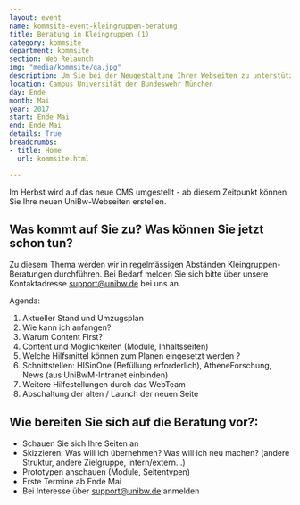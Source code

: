 ```yaml
---
layout: event
name: kommsite-event-kleingruppen-beratung
title: Beratung in Kleingruppen (1)
category: kommsite
department: kommsite
section: Web Relaunch
img: "media/kommsite/qa.jpg"
description: Um Sie bei der Neugestaltung Ihrer Webseiten zu unterstützen, bieten wir Kleingruppen-Beratungen an
location: Campus Universität der Bundeswehr München
day: Ende
month: Mai
year: 2017
start: Ende Mai
end: Ende Mai
details: True
breadcrumbs:
- title: Home
  url: kommsite.html

---
```


Im Herbst wird auf das neue CMS umgestellt - ab diesem Zeitpunkt können Sie Ihre neuen UniBw-Webseiten erstellen.

## Was kommt auf Sie zu? Was können Sie jetzt schon tun? 

Zu diesem Thema werden wir in regelmässigen Abständen Kleingruppen-Beratungen durchführen. Bei Bedarf melden Sie sich bitte über unsere Kontaktadresse <a href="mailto:support@unibw.de">support@unibw.de</a> bei uns an.

Agenda:

1. Aktueller Stand und Umzugsplan
2. Wie kann ich anfangen?
3. Warum Content First?
4. Content und Möglichkeiten (Module, Inhaltsseiten)
5. Welche Hilfsmittel können zum Planen eingesetzt werden ? 
6. Schnittstellen: HISinOne (Befüllung erforderlich), AtheneForschung, News (aus UniBwM-Intranet einbinden)
7. Weitere Hilfestellungen durch das WebTeam
8. Abschaltung der alten / Launch der neuen Seite

## Wie bereiten Sie sich auf die Beratung vor?:

* Schauen Sie sich Ihre Seiten an
* Skizzieren: Was will ich übernehmen? Was will ich neu machen? (andere Struktur, andere Zielgruppe, intern/extern…)
* Prototypen anschauen (Module, Seitentypen)
* Erste Termine ab Ende Mai
* Bei Interesse über <a href="mailto:support@unibw.de">support@unibw.de</a> anmelden